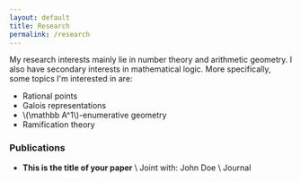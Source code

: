 ```yaml
---
layout: default
title: Research
permalink: /research
---
```

My research interests mainly lie in number theory and arithmetic geometry. I also have  secondary interests in mathematical logic. More specifically, some topics I'm interested in are:

- Rational points
- Galois representations
- \\(\mathbb A^1\\)-enumerative geometry
- Ramification theory


### Publications
- **This is the title of your paper** \\
Joint with: John Doe  \\
Journal